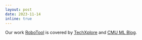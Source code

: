 ```yaml
---
layout: post
date: 2023-11-14
inline: true
---
```


Our work [RoboTool](https://arxiv.org/pdf/2310.13065.pdf) is covered by [TechXplore](https://techxplore.com/news/2023-11-robots-tools-creatively-leveraging-large.html) and [CMU ML Blog](https://blog.ml.cmu.edu/2023/12/08/creative-robot-tool-use-with-large-language-models/).
